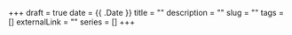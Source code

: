 +++ 
draft = true
date = {{ .Date }}
title = ""
description = ""
slug = ""
tags = []
externalLink = ""
series = []
+++

